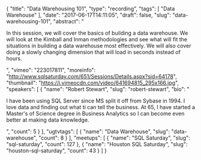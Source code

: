 {
  "title": "Data Warehousing 101",
  "type": "recording",
  "tags": [
    "Data Warehouse"
  ],
  "date": "2017-06-17T14:11:05",
  "draft": false,
  "slug": "data-warehousing-101",
  "abstract": "<p>In this session, we will cover the basics of building a data warehouse. We will look at the Kimball and Inman methodologies and see what will fit the situations in building a data warehouse most effectively. We will also cover doing a slowly changing dimension that will load in seconds instead of hours.</p>",
  "vimeo": "223017811",
  "moreinfo": "http://www.sqlsaturday.com/651/Sessions/Details.aspx?sid=64178",
  "thumbnail": "https://i.vimeocdn.com/video/641694815_295x166.jpg",
  "speakers": [
    {
      "name": "Robert Stewart",
      "slug": "robert-stewart",
      "bio": "<p>I have been using SQL Server since MS split it off from Sybase in 1994. I love data and finding out what ti can tell the business. At 65, I have started a Master's of Science degree in Business Analytics so I can become even better at making data knowledge.</p>",
      "count": 5
    }
  ],
  "ugtvtags": [
    {
      "name": "Data Warehouse",
      "slug": "data-warehouse",
      "count": 8
    }
  ],
  "meetups": [
    {
      "name": "SQL Saturday",
      "slug": "sql-saturday",
      "count": 127
    },
    {
      "name": "Houston SQL Saturday",
      "slug": "houston-sql-saturday",
      "count": 43
    }
  ]
}